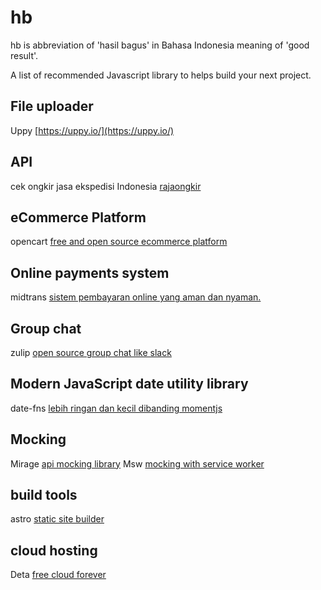 # hb
hb is abbreviation of 'hasil bagus' in Bahasa Indonesia meaning of 'good result'.

A list of recommended Javascript library to helps build your next project.

## File uploader
Uppy [https://uppy.io/](https://uppy.io/)

## API
cek ongkir jasa ekspedisi Indonesia [rajaongkir](https://rajaongkir.com/)

## eCommerce Platform
opencart [free and open source ecommerce platform](https://www.opencart.com/)

## Online payments system
midtrans [sistem pembayaran online yang aman dan nyaman.](https://midtrans.com/)

## Group chat
zulip [open source group chat like slack](https://zulipchat.com/)

## Modern JavaScript date utility library
date-fns [lebih ringan dan kecil dibanding momentjs](https://date-fns.org/)

## Mocking
Mirage [api mocking library](https://miragejs.com/)
Msw [mocking with service worker](https://mswjs.io/)

## build tools
astro [static site builder](https://astro.build)

## cloud hosting
Deta [free cloud forever](https://deta.sh/)
